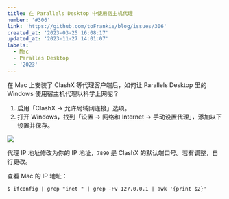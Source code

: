 ```yaml
---
title: 在 Parallels Desktop 中使用宿主机代理
number: '#306'
link: 'https://github.com/toFrankie/blog/issues/306'
created_at: '2023-03-25 16:08:17'
updated_at: '2023-11-27 14:01:07'
labels:
  - Mac
  - Paralles Desktop
  - '2023'
---
```

在 Mac 上安装了 ClashX 等代理客户端后，如何让 Parallels Desktop 里的 Windows 使用宿主机代理以科学上网呢？

1. 启用「ClashX → 允许局域网连接」选项。
2. 打开 Windows，找到「设置 → 网络和 Internet → 手动设置代理」，添加以下设置并保存。


![](https://cdn.jsdelivr.net/gh/toFrankie/blog/images/1679731650752.png)

代理 IP 地址修改为你的 IP 地址，`7890` 是 ClashX 的默认端口号。若有调整，自行更改。

查看 Mac 的 IP 地址：

```shell
$ ifconfig | grep "inet " | grep -Fv 127.0.0.1 | awk '{print $2}'
```
